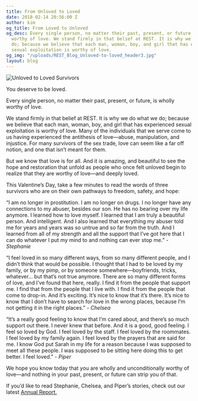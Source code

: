 ```yaml
---
title: From Unloved to Loved
date: 2018-02-14 20:56:00 Z
author: kim
og_title: From Loved to Unloved
og_desc: Every single person, no matter their past, present, or future, is wholly
  worthy of love. We stand firmly in that belief at REST. It is why we do what we
  do; because we believe that each man, woman, boy, and girl that has experienced
  sexual exploitation is worthy of love.
og_img: "/uploads/REST_Blog_Unloved-to-loved_header3.jpg"
layout: blog
---
```


![Unloved to Loved Survivors](/uploads/REST_Blog_Unloved-to-loved_header3.jpg)

You deserve to be loved. 

Every single person, no matter their past, present, or future, is wholly worthy of love. 

We stand firmly in that belief at REST. It is why we do what we do; because we believe that each man, woman, boy, and girl that has experienced sexual exploitation is worthy of love. Many of the individuals that we serve come to us having experienced the antithesis of love—abuse, manipulation, and injustice. For many survivors of the sex trade, love can seem like a far off notion, and one that isn’t meant for them. 

But we know that love is for all. And it is amazing, and beautiful to see the hope and restoration that unfold as people who once felt unloved begin to realize that they are worthy of love—and deeply loved.

This Valentine’s Day, take a few minutes to read the words of three survivors who are on their own pathways to freedom, safety, and hope: 

“I am no longer in prostitution. I am no longer on drugs. I no longer have any connections to my abuser, besides our son. He has no bearing over my life anymore. I learned how to love myself. I learned that I am truly a beautiful person. And intelligent. And I also learned that everything my abuser told me for years and years was so untrue and so far from the truth. And I learned from all of my strength and all the support that I’ve got here that I can do whatever I put my mind to and nothing can ever stop me.” *- Stephanie*

“I feel loved in so many different ways, from so many different people, and I didn’t think that would be possible. I thought that I had to be loved by my family, or by my pimp, or by someone somewhere—boyfriends, tricks, whatever… but that’s not true anymore. There are so many different forms of love, and I’ve found that here, really. I find it from the people that support me. I find that from the people that I live with. I find it from the people that come to drop-in. And it’s exciting. It’s nice to know that it’s there. It’s nice to know that I don’t have to search for love in the wrong places, because I’m not getting it in the right places.” *- Chelsea*

“It’s a really good feeling to know that I’m cared about, and there’s so much support out there. I never knew that before. And it is a good, good feeling. I feel so loved by God. I feel loved by the staff. I feel loved by the roommates. I feel loved by my family again. I feel loved by the prayers that are said for me. I know God put Sarah in my life for a reason because I was supposed to meet all these people. I was supposed to be sitting here doing this to get better. I feel loved.” *- Piper*

We hope you know today that you are wholly and unconditionally worthy of love—and nothing in your past, present, or future can strip you of that. 

If you’d like to read Stephanie, Chelsea, and Piper’s stories, check out our latest [Annual Report.](https://iwantrest.com/annual-report/)
